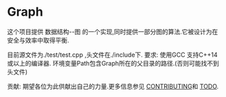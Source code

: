 # Graph
这个项目提供 数据结构--图 的一个实现,同时提供一部分图的算法.它被设计为在安全与效率中取得平衡.

  目前源文件为./test/test.cpp ,头文件在./include下.
要求: 使用GCC 支持C++14 或以上的编译器.
      环境变量Path包含Graph所在的父目录的路径.(否则可能找不到头文件)

贡献:
期望各位为此供献出自己的力量.更多信息参见 [CONTRIBUTING](./CONTRIBUTING.md)和 [TODO](./TODO.md).


